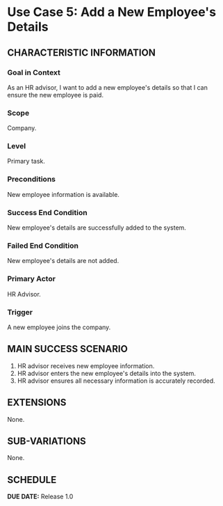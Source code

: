 # Use Case 5: Add a New Employee's Details

## CHARACTERISTIC INFORMATION

### Goal in Context
As an HR advisor, I want to add a new employee's details so that I can ensure the new employee is paid.

### Scope
Company.

### Level
Primary task.

### Preconditions
New employee information is available.

### Success End Condition
New employee's details are successfully added to the system.

### Failed End Condition
New employee's details are not added.

### Primary Actor
HR Advisor.

### Trigger
A new employee joins the company.

## MAIN SUCCESS SCENARIO

1. HR advisor receives new employee information.
2. HR advisor enters the new employee's details into the system.
3. HR advisor ensures all necessary information is accurately recorded.

## EXTENSIONS

None.

## SUB-VARIATIONS

None.

## SCHEDULE

**DUE DATE:** Release 1.0
